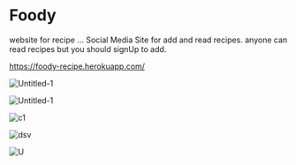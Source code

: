 # Foody
website for recipe ...
Social Media Site for add and read recipes.
anyone can read recipes but you should signUp to add.

https://foody-recipe.herokuapp.com/

![Untitled-1](https://user-images.githubusercontent.com/47742500/57831532-fac6e400-77e7-11e9-8c2e-0af0210f5f33.jpg)


![Untitled-1](https://user-images.githubusercontent.com/47742500/57831664-5b562100-77e8-11e9-8afa-ce9fd3b458a7.jpg)

![c1](https://user-images.githubusercontent.com/47742500/57831848-d0c1f180-77e8-11e9-9bc4-9019728bc652.jpg)

![dsv](https://user-images.githubusercontent.com/47742500/57832045-4201a480-77e9-11e9-913a-82e59c882edc.jpg)


![U](https://user-images.githubusercontent.com/47742500/57832163-90af3e80-77e9-11e9-8458-48d3b1628f62.jpg)






